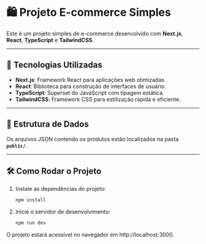 # 🛍️ Projeto E-commerce Simples  

Este é um projeto simples de e-commerce desenvolvido com **Next.js**, **React**, **TypeScript** e **TailwindCSS**.

---

## 🚀 Tecnologias Utilizadas  

- **Next.js**: Framework React para aplicações web otimizadas.  
- **React**: Biblioteca para construção de interfaces de usuário.  
- **TypeScript**: Superset do JavaScript com tipagem estática.  
- **TailwindCSS**: Framework CSS para estilização rápida e eficiente.  

---

## 📂 Estrutura de Dados  

Os arquivos JSON contendo os produtos estão localizados na pasta **`public/`**.

---

## 🛠️ Como Rodar o Projeto  

1. Instale as dependências do projeto:  

   ```bash
   npm install
2. Inicie o servidor de desenvolvimento:
     ```bash
   npm run dev

O projeto estará acessível no navegador em http://localhost:3000.
